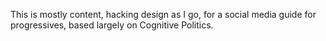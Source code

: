 This is mostly content, hacking design as I go, for a social media guide
for progressives, based largely on Cognitive Politics.
